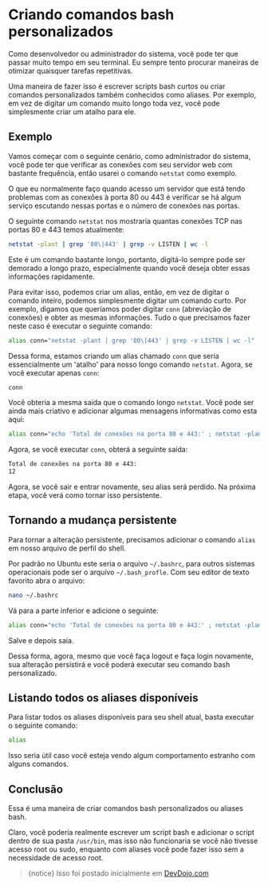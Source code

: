 # Criando comandos bash personalizados

Como desenvolvedor ou administrador do sistema, você pode ter que passar muito tempo em seu terminal. Eu sempre tento procurar maneiras de otimizar quaisquer tarefas repetitivas.

Uma maneira de fazer isso é escrever scripts bash curtos ou criar comandos personalizados também conhecidos como aliases. Por exemplo, em vez de digitar um comando muito longo toda vez, você pode simplesmente criar um atalho para ele.

## Exemplo

Vamos começar com o seguinte cenário, como administrador do sistema, você pode ter que verificar as conexões com seu servidor web com bastante frequência, então usarei o comando `netstat` como exemplo.

O que eu normalmente faço quando acesso um servidor que está tendo problemas com as conexões à porta 80 ou 443 é verificar se há algum serviço escutando nessas portas e o número de conexões nas portas.

O seguinte comando `netstat` nos mostraria quantas conexões TCP nas portas 80 e 443 temos atualmente:

```bash
netstat -plant | grep '80\|443' | grep -v LISTEN | wc -l
```

Este é um comando bastante longo, portanto, digitá-lo sempre pode ser demorado a longo prazo, especialmente quando você deseja obter essas informações rapidamente.

Para evitar isso, podemos criar um alias, então, em vez de digitar o comando inteiro, podemos simplesmente digitar um comando curto. Por exemplo, digamos que queríamos poder digitar `conn` (abreviação de conexões) e obter as mesmas informações. Tudo o que precisamos fazer neste caso é executar o seguinte comando:

```bash
alias conn="netstat -plant | grep '80\|443' | grep -v LISTEN | wc -l"
```

Dessa forma, estamos criando um alias chamado `conn` que seria essencialmente um 'atalho' para nosso longo comando `netstat`. Agora, se você executar apenas `conn`:

```bash
conn
```

Você obteria a mesma saída que o comando longo `netstat`.
Você pode ser ainda mais criativo e adicionar algumas mensagens informativas como esta aqui:

```bash
alias conn="echo 'Total de conexões na porta 80 e 443:' ; netstat -plant | grep '80\|443' | grep -v LISTEN | wc -l"
```

Agora, se você executar `conn`, obterá a seguinte saída:

```bash
Total de conexões na porta 80 e 443:
12
```

Agora, se você sair e entrar novamente, seu alias será perdido. Na próxima etapa, você verá como tornar isso persistente.

## Tornando a mudança persistente

Para tornar a alteração persistente, precisamos adicionar o comando `alias` em nosso arquivo de perfil do shell.

Por padrão no Ubuntu este seria o arquivo `~/.bashrc`, para outros sistemas operacionais pode ser o arquivo `~/.bash_profle`. Com seu editor de texto favorito abra o arquivo:

```bash
nano ~/.bashrc
```

Vá para a parte inferior e adicione o seguinte:

```bash
alias conn="echo 'Total de conexões na porta 80 e 443:' ; netstat -plant | grep '80\|443' | grep -v LISTEN | wc -l"
```

Salve e depois saia.

Dessa forma, agora, mesmo que você faça logout e faça login novamente, sua alteração persistirá e você poderá executar seu comando bash personalizado.

## Listando todos os aliases disponíveis

Para listar todos os aliases disponíveis para seu shell atual, basta executar o seguinte comando:

```bash
alias
```

Isso seria útil caso você esteja vendo algum comportamento estranho com alguns comandos.

## Conclusão

Essa é uma maneira de criar comandos bash personalizados ou aliases bash.

Claro, você poderia realmente escrever um script bash e adicionar o script dentro de sua pasta `/usr/bin`, mas isso não funcionaria se você não tivesse acesso root ou sudo, enquanto com aliases você pode fazer isso sem a necessidade de acesso root.

>{notice} Isso foi postado inicialmente em [DevDojo.com](https://devdojo.com/bobbyiliev/how-to-create-custom-bash-commands)
